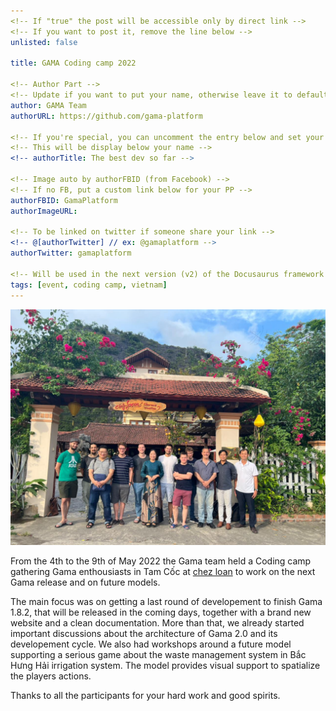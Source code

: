 ```yaml
---
<!-- If "true" the post will be accessible only by direct link -->
<!-- If you want to post it, remove the line below -->
unlisted: false

title: GAMA Coding camp 2022

<!-- Author Part -->
<!-- Update if you want to put your name, otherwise leave it to default -->
author: GAMA Team
authorURL: https://github.com/gama-platform

<!-- If you're special, you can uncomment the entry below and set your status -->
<!-- This will be display below your name -->
<!-- authorTitle: The best dev so far -->

<!-- Image auto by authorFBID (from Facebook) -->
<!-- If no FB, put a custom link below for your PP -->
authorFBID: GamaPlatform
authorImageURL: 

<!-- To be linked on twitter if someone share your link -->
<!-- @[authorTwitter] // ex: @gamaplatform -->
authorTwitter: gamaplatform

<!-- Will be used in the next version (v2) of the Docusaurus framework -->
tags: [event, coding camp, vietnam]
---
```


![CodingCamp](/img/coding_camp_2022.jpeg)

From the 4th to the 9th of May 2022 the Gama team held a Coding camp gathering Gama enthousiasts in Tam Cốc at [chez loan](https://lejournaldeloan.com) to work on the next Gama release and on future models.

The main focus was on getting a last round of developement to finish Gama 1.8.2, that will be released in the coming days, together with a brand new website and a clean documentation. More than that, we already started important discussions about the architecture of Gama 2.0 and its developement cycle.
We also had workshops around a future model supporting a serious game about the waste management system in Bắc Hưng Hải irrigation system. The model provides visual support to spatialize the players actions.

Thanks to all the participants for your hard work and good spirits.
